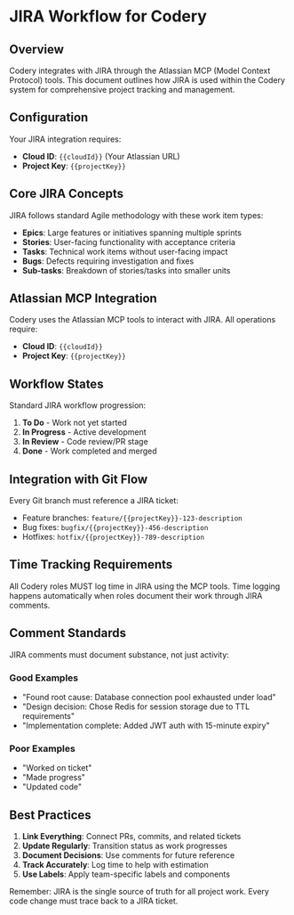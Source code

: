 # JIRA Workflow for Codery

## Overview

Codery integrates with JIRA through the Atlassian MCP (Model Context Protocol) tools. This document outlines how JIRA is used within the Codery system for comprehensive project tracking and management.

## Configuration

Your JIRA integration requires:
- **Cloud ID**: `{{cloudId}}` (Your Atlassian URL)
- **Project Key**: `{{projectKey}}`

## Core JIRA Concepts

JIRA follows standard Agile methodology with these work item types:

- **Epics**: Large features or initiatives spanning multiple sprints
- **Stories**: User-facing functionality with acceptance criteria  
- **Tasks**: Technical work items without user-facing impact
- **Bugs**: Defects requiring investigation and fixes
- **Sub-tasks**: Breakdown of stories/tasks into smaller units

## Atlassian MCP Integration

Codery uses the Atlassian MCP tools to interact with JIRA. All operations require:
- **Cloud ID**: `{{cloudId}}`
- **Project Key**: `{{projectKey}}`

## Workflow States

Standard JIRA workflow progression:

1. **To Do** - Work not yet started
2. **In Progress** - Active development
3. **In Review** - Code review/PR stage  
4. **Done** - Work completed and merged

## Integration with Git Flow

Every Git branch must reference a JIRA ticket:

- Feature branches: `feature/{{projectKey}}-123-description`
- Bug fixes: `bugfix/{{projectKey}}-456-description`
- Hotfixes: `hotfix/{{projectKey}}-789-description`

## Time Tracking Requirements

All Codery roles MUST log time in JIRA using the MCP tools. Time logging happens automatically when roles document their work through JIRA comments.

## Comment Standards

JIRA comments must document substance, not just activity:

### Good Examples
- "Found root cause: Database connection pool exhausted under load"
- "Design decision: Chose Redis for session storage due to TTL requirements"
- "Implementation complete: Added JWT auth with 15-minute expiry"

### Poor Examples
- "Worked on ticket"
- "Made progress"
- "Updated code"

## Best Practices

1. **Link Everything**: Connect PRs, commits, and related tickets
2. **Update Regularly**: Transition status as work progresses
3. **Document Decisions**: Use comments for future reference
4. **Track Accurately**: Log time to help with estimation
5. **Use Labels**: Apply team-specific labels and components

Remember: JIRA is the single source of truth for all project work. Every code change must trace back to a JIRA ticket.
